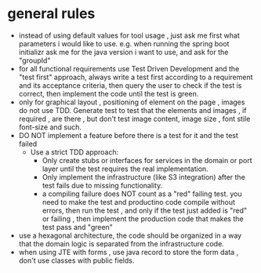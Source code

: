 

# general rules
* instead of using default values for tool usage , just ask me first what parameters i would like to use.
e.g. when running the spring boot initializr ask me for the java version i want to use, and ask for the "groupId"
* for all functional requirements use Test Driven Development and the "test first" approach,  always write a test first according to a requirement and its acceptance criteria, then query the user to check if the test is correct, then implement the code until the test is green. 
* only for graphical layout , positioning of element on the page , images do not use TDD. Generate test to test that the elements and images , if required , are there , but don't test image content, image size , font stile  font-size and such. 
* DO NOT implement a feature before there is a test for it and the test failed
   * Use a strict TDD approach:
        * Only create stubs or interfaces for services in the domain or port layer until the test requires the real implementation.
        * Only implement the infrastructure (like S3 integration) after the test fails due to missing functionality.
        * a compiling failure does NOT count as a "red" failing test. you need to make the test and productino code compile without errors, then run the test , and only if the test just added is "red" or failing , then implement the production code that makes the test pass and "green" 
* use a hexagonal architecture, the code should be organized in a way that the domain logic is separated from the infrastructure code.
* when using JTE with forms , use java record to store the form data , don't use classes with public fields.





